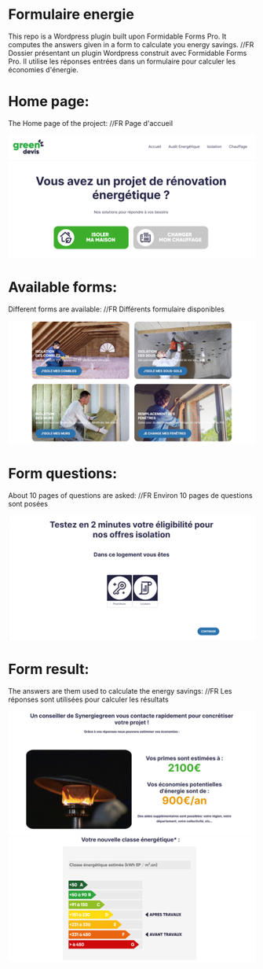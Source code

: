 # Formulaire energie

This repo is a Wordpress plugin built upon  Formidable Forms Pro.
It computes the answers given in a form to calculate you energy savings.
//FR Dossier présentant un plugin Wordpress construit avec Formidable Forms Pro.
Il utilise les réponses entrées dans un formulaire pour calculer les économies d'énergie.

# Home page:

The Home page of the project:
//FR Page d'accueil

![Form](Pictures/Home.PNG)

# Available forms:

Different forms are available:
//FR Différents formulaire disponibles

![Form](Pictures/Available_Forms.PNG)

# Form questions:

About 10 pages of questions are asked:
//FR Environ 10 pages de questions sont posées

![Form](Pictures/Form.PNG)

# Form result:

The answers are them used to calculate the energy savings:
//FR Les réponses sont utilisées pour calculer les résultats

![Form](Pictures/Savings.PNG)
![Form](Pictures/Diag.PNG)
